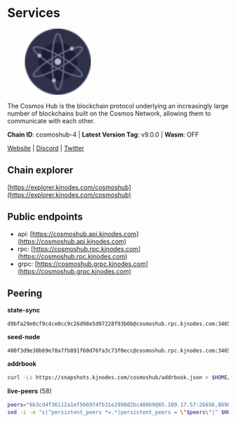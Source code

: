 # Services

<figure><img src="https://raw.githubusercontent.com/kj89/cosmos-images/main/logos/cosmoshub.png" width="150" alt=""><figcaption></figcaption></figure>

The Cosmos Hub is the blockchain protocol underlying an  increasingly large number of blockchains built on the  Cosmos Network, allowing them to communicate with each other.

**Chain ID**: cosmoshub-4 | **Latest Version Tag**: v9.0.0 | **Wasm**: OFF

[Website](https://hub.cosmos.network) | [Discord](https://discord.gg/cosmosnetwork) | [Twitter](https://twitter.com/cosmoshub)




## Chain explorer
[https://explorer.kjnodes.com/cosmoshub](https://explorer.kjnodes.com/cosmoshub)

## Public endpoints

* api: [https://cosmoshub.api.kjnodes.com](https://cosmoshub.api.kjnodes.com)
* rpc: [https://cosmoshub.rpc.kjnodes.com](https://cosmoshub.rpc.kjnodes.com)
* grpc: [https://cosmoshub.grpc.kjnodes.com](https://cosmoshub.grpc.kjnodes.com)

## Peering

**state-sync**

```text
d9bfa29e0cf9c4ce0cc9c26d98e5d97228f93b0b@cosmoshub.rpc.kjnodes.com:34656
```

**seed-node**

```text
400f3d9e30b69e78a7fb891f60d76fa3c73f0ecc@cosmoshub.rpc.kjnodes.com:34659
```

**addrbook**
```bash
curl -Ls https://snapshots.kjnodes.com/cosmoshub/addrbook.json > $HOME/.gaia/config/addrbook.json
```

**live-peers** (58)
```bash
peers="6b3cd4f36112a1ef566974fb31e2998d2bc480b9@65.109.17.57:26656,8698cb819c9a4503fe2c71055f1380d08edc5adf@204.16.244.116:26656,7abab0475a506ed3b9ab2ad40948bfe53b797e13@128.199.128.15:26090,3450293ebc89d869ada0627ac9d4d2ff49c51a58@15.164.228.75:26656,d9bfa29e0cf9c4ce0cc9c26d98e5d97228f93b0b@65.109.88.38:34656,ca5011c44fd74d95e7fca487c69e301df195750c@65.108.122.246:26726,97e4468ac589eac505a800411c635b14511a61bb@23.88.18.49:26656,9edd51012df3a09395a48eb68a84723d6308e08c@35.212.116.100:26656,b533749dfe0dc09eff1dfb2adf83108f9125ee1c@162.55.97.111:26656,b0ac7f1485eedfc063af251fe12d93a68a22131d@65.108.137.38:26656,6ecca845883e9273062ee515d2657080e6539d9e@65.109.32.148:26726,c1e437f73b8889b78ea34981e7c349157ad80284@107.135.15.66:26656,67685d93f2256caa7a2d53e3a104f9e437c3d247@95.216.114.244:26656,c5bf14906ba28dcb389e055f824dabe9576ed3f4@52.87.182.81:26656,5b143d463427d9ad0b621f97c0b8933643e293da@35.212.90.144:26656,e0ab6c5cc86959853f499236b8297344802ac5f4@5.161.139.201:26656,4c46d32cbc4777c59a91a53fdadf8a3fa362036e@116.202.10.68:26656,fe21dd474640247888fc7c4dce82da8da08a8bfd@135.181.113.227:26656,4ebf074e8b4a24438bd0bd503b62b4728dfb8eae@35.212.101.35:26656,9e14c8c48776a789f7029e88c260b2a6cbbf1417@35.212.85.141:26656,23b41a56d88db35033d86fd1967b64b85032a8bf@188.214.129.148:26656,344d87e04fdf04be760da5069a59d9a489b886a6@52.14.44.1:26656,1cce99042f884d669e7287e3e362bff8e385c63e@46.4.79.183:26726,53b3651680ec3482d736808cbb3035940107f8ab@82.100.58.119:26656,213857e741833d17275ea559bb2d0342398cec99@35.245.206.45:26656,c940e11c1072dad06da3b1b48ca92966bb37e93a@74.96.207.58:28721,25d3ec5a00235fe95d7a87bab54f03b6ac1962ba@34.78.95.235:26656,f5f8b96406a165d486be243723bfa7291db1cf62@35.230.170.155:26656,edea278ce4cc160512f325d0722f312b83202e73@178.128.42.132:26090,11de8a73123ce854241cfa9687921c544b83d5d9@141.94.100.228:26656,1279eae188599463661c3e2b9ab492615a6d7079@65.108.235.32:2010,6ea2ef7d3dd5d6967708a0b31eed85ba090a90a1@65.108.121.190:12010,e829d4764a5cecc44b3414777853b34407b36601@185.16.39.179:26656,4ddba29a7dfa740a4edeb5c620c963f67f951e1d@5.9.72.212:2000,61afb0f37c02031f285f6b27ead2a3e7a97cc28a@35.212.34.104:26656,82588f011491c6100d922d133f52fc23460b9231@95.216.230.145:26656,0eeb20e044d632b279e67f2fe91f50e4fceab1fd@159.223.223.84:26656,a94dff85ed430f0475f41fe306c82b7eb7f6e858@51.91.153.78:31649,c124ce0b508e8b9ed1c5b6957f362225659b5343@169.155.44.11:26656,8e4e1f1e087c76c71c64e477e95495833da82aa2@95.217.124.25:26656,460967e46cc013e5e3eb365c1a8d271b0662549f@35.208.242.182:26656,ee767901f4a7eaf44603ef0a5b6e5edac118ba1e@74.118.136.149:26656,4e18c2a64f190a4bc3afb57e96b32c02ee08d355@95.216.98.181:26656,6a2f3ad43b13d5647bc95f491399c8dab108472f@170.64.164.123:26090,84718db3de9588699b797965879d282061960293@51.79.20.219:26656,2122aa0409c6ccd7845e23eb6adb12f1d276665e@34.88.247.213:26656,cf52e109b7015d5c21f50ab4331fb7062160ab6c@35.206.171.231:26656,f701e3e0b7983c5a9e8ef34f88acd82ebd661c87@64.44.148.194:26656,27ad834c62dbefc5beb74be7575515927bd07c58@193.176.85.151:26656,2441e90fcb341fcd5bebec15b54e346cdca64a9b@135.148.123.8:14956,44594a57ce538a21f8558bcb1c9ce560ad879e3e@15.235.114.84:26656,8d9a128bacce43faf0d8eae8e72684e24ec7448c@35.211.152.31:26656,b79e1d3a621bdafd3a8d9a49dff8f4737d0bedc9@52.73.168.104:26656,82e5be57b761e3bf8d9e1dbda61544a3e1ff0773@88.218.224.138:26656,4e1c2471efb89239fb04a4b75f9f87177fd91d00@135.181.55.241:26656,81062b9a8807a1229543b84bae2898c50a1b1dfc@52.211.169.132:26656,9d7d9ba2b9bc1c805a24413fcfdc75010d52dd61@159.89.101.239:26090,8a210f1bcfc9015a7bc18dcc5add29c0dce3f2dc@95.217.127.25:26656"
sed -i -e "s|^persistent_peers *=.*|persistent_peers = \"$peers\"|" $HOME/.gaia/config/config.toml
```
